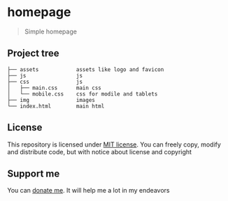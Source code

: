 # homepage

> Simple homepage

## Project tree

```
├── assets            assets like logo and favicon
├── js                js
├── css               js
│   ├── main.css      main css
│   └── mobile.css    css for modile and tablets
├── img               images
└── index.html        main html
```

## License

This repository is licensed under [MIT license](/LICENSE.md). You can freely copy, modify and distribute code, but with notice about license and copyright

## Support me

You can [donate me](https://capu.st/laontme). It will help me a lot in my endeavors

